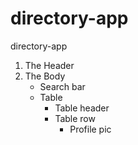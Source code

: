 # directory-app
directory-app


1. The Header
2. The Body
    *   Search bar
    *   Table
        *   Table header 
        *   Table row 
             *   Profile pic 
